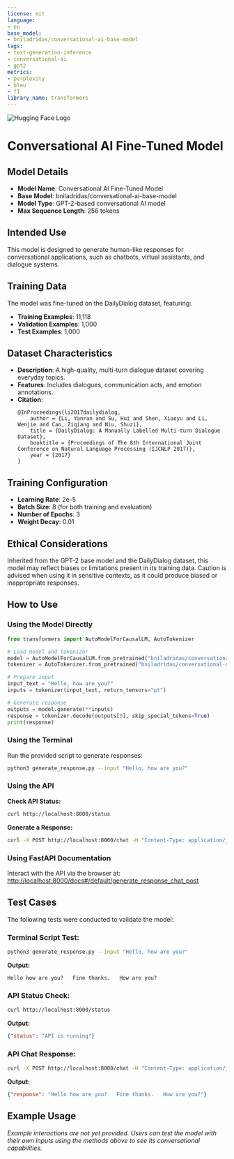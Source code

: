 ```yaml
---
license: mit
language:
- en
base_model:
- bniladridas/conversational-ai-base-model
tags:
- text-generation-inference
- conversational-ai
- gpt2
metrics:
- perplexity
- bleu
- f1
library_name: transformers
---
```


![Hugging Face Logo](https://huggingface.co/front/assets/huggingface_logo-noborder.svg)

# Conversational AI Fine-Tuned Model

## Model Details
- **Model Name**: Conversational AI Fine-Tuned Model
- **Base Model**: bniladridas/conversational-ai-base-model
- **Model Type**: GPT-2-based conversational AI model
- **Max Sequence Length**: 256 tokens

## Intended Use
This model is designed to generate human-like responses for conversational applications, such as chatbots, virtual assistants, and dialogue systems.

## Training Data
The model was fine-tuned on the DailyDialog dataset, featuring:
- **Training Examples**: 11,118
- **Validation Examples**: 1,000
- **Test Examples**: 1,000

## Dataset Characteristics
- **Description**: A high-quality, multi-turn dialogue dataset covering everyday topics.
- **Features**: Includes dialogues, communication acts, and emotion annotations.
- **Citation**:
  ```
  @InProceedings{li2017dailydialog,
      author = {Li, Yanran and Su, Hui and Shen, Xiaoyu and Li, Wenjie and Cao, Ziqiang and Niu, Shuzi},
      title = {DailyDialog: A Manually Labelled Multi-turn Dialogue Dataset},
      booktitle = {Proceedings of The 8th International Joint Conference on Natural Language Processing (IJCNLP 2017)},
      year = {2017}
  }
  ```

## Training Configuration
- **Learning Rate**: 2e-5
- **Batch Size**: 8 (for both training and evaluation)
- **Number of Epochs**: 3
- **Weight Decay**: 0.01

## Ethical Considerations
Inherited from the GPT-2 base model and the DailyDialog dataset, this model may reflect biases or limitations present in its training data. Caution is advised when using it in sensitive contexts, as it could produce biased or inappropriate responses.

## How to Use

### Using the Model Directly
```python
from transformers import AutoModelForCausalLM, AutoTokenizer

# Load model and tokenizer
model = AutoModelForCausalLM.from_pretrained("bniladridas/conversational-ai-fine-tuned")
tokenizer = AutoTokenizer.from_pretrained("bniladridas/conversational-ai-fine-tuned")

# Prepare input
input_text = "Hello, how are you?"
inputs = tokenizer(input_text, return_tensors="pt")

# Generate response
outputs = model.generate(**inputs)
response = tokenizer.decode(outputs[0], skip_special_tokens=True)
print(response)
```

### Using the Terminal
Run the provided script to generate responses:
```bash
python3 generate_response.py --input "Hello, how are you?"
```

### Using the API
**Check API Status:**
```bash
curl http://localhost:8000/status
```

**Generate a Response:**
```bash
curl -X POST http://localhost:8000/chat -H "Content-Type: application/json" -d '{"input_text": "Hello, how are you?"}'
```

### Using FastAPI Documentation
Interact with the API via the browser at:
[http://localhost:8000/docs#/default/generate_response_chat_post](http://localhost:8000/docs#/default/generate_response_chat_post)

## Test Cases
The following tests were conducted to validate the model:

### Terminal Script Test:
```bash
python3 generate_response.py --input "Hello, how are you?"
```
**Output:**
```
Hello how are you?   Fine thanks.   How are you?
```

### API Status Check:
```bash
curl http://localhost:8000/status
```
**Output:**
```json
{"status": "API is running"}
```

### API Chat Response:
```bash
curl -X POST http://localhost:8000/chat -H "Content-Type: application/json" -d '{"input_text": "Hello, how are you?"}'
```
**Output:**
```json
{"response": "Hello how are you?   Fine thanks.   How are you?"}
```

## Example Usage
*Example interactions are not yet provided. Users can test the model with their own inputs using the methods above to see its conversational capabilities.*